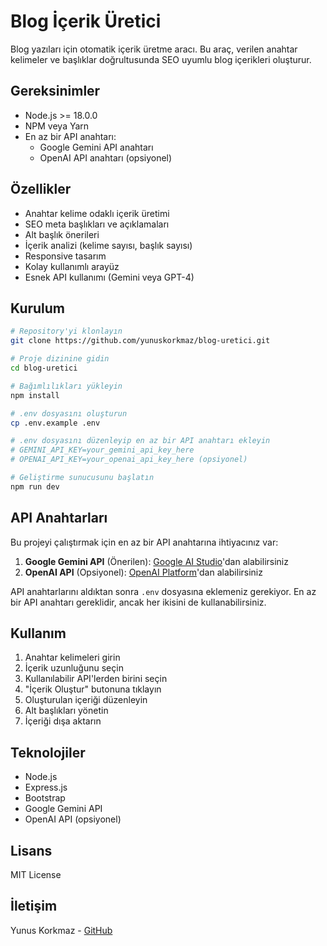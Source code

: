 # Blog İçerik Üretici

Blog yazıları için otomatik içerik üretme aracı. Bu araç, verilen anahtar kelimeler ve başlıklar doğrultusunda SEO uyumlu blog içerikleri oluşturur.

## Gereksinimler

- Node.js >= 18.0.0
- NPM veya Yarn
- En az bir API anahtarı:
  - Google Gemini API anahtarı
  - OpenAI API anahtarı (opsiyonel)

## Özellikler

- Anahtar kelime odaklı içerik üretimi
- SEO meta başlıkları ve açıklamaları
- Alt başlık önerileri
- İçerik analizi (kelime sayısı, başlık sayısı)
- Responsive tasarım
- Kolay kullanımlı arayüz
- Esnek API kullanımı (Gemini veya GPT-4)

## Kurulum

```bash
# Repository'yi klonlayın
git clone https://github.com/yunuskorkmaz/blog-uretici.git

# Proje dizinine gidin
cd blog-uretici

# Bağımlılıkları yükleyin
npm install

# .env dosyasını oluşturun
cp .env.example .env

# .env dosyasını düzenleyip en az bir API anahtarı ekleyin
# GEMINI_API_KEY=your_gemini_api_key_here
# OPENAI_API_KEY=your_openai_api_key_here (opsiyonel)

# Geliştirme sunucusunu başlatın
npm run dev
```

## API Anahtarları

Bu projeyi çalıştırmak için en az bir API anahtarına ihtiyacınız var:

1. **Google Gemini API** (Önerilen): [Google AI Studio](https://makersuite.google.com/app/apikey)'dan alabilirsiniz
2. **OpenAI API** (Opsiyonel): [OpenAI Platform](https://platform.openai.com/api-keys)'dan alabilirsiniz

API anahtarlarını aldıktan sonra `.env` dosyasına eklemeniz gerekiyor. En az bir API anahtarı gereklidir, ancak her ikisini de kullanabilirsiniz.

## Kullanım

1. Anahtar kelimeleri girin
2. İçerik uzunluğunu seçin
3. Kullanılabilir API'lerden birini seçin
4. "İçerik Oluştur" butonuna tıklayın
5. Oluşturulan içeriği düzenleyin
6. Alt başlıkları yönetin
7. İçeriği dışa aktarın

## Teknolojiler

- Node.js
- Express.js
- Bootstrap
- Google Gemini API
- OpenAI API (opsiyonel)

## Lisans

MIT License

## İletişim

Yunus Korkmaz - [GitHub](https://github.com/yunuskorkmaz) 